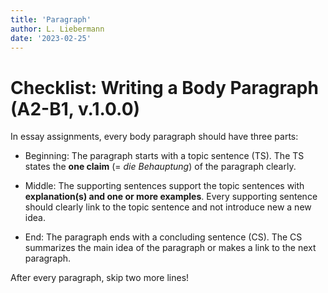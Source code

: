 ```yaml
---
title: 'Paragraph'
author: L. Liebermann
date: '2023-02-25'
---
```


# Checklist: Writing a Body Paragraph (A2-B1, v.1.0.0)

In essay assignments, every body paragraph should have three parts:

- Beginning: The paragraph starts with a topic sentence (TS). The TS states the
__one claim__ (= *die Behauptung*) of the paragraph clearly.

- Middle: The supporting sentences support the topic sentences with
__explanation(s) and one or more examples__. Every supporting sentence should
clearly link to the topic sentence and not introduce new a new idea.

- End: The paragraph ends with a concluding sentence (CS). The CS summarizes
the main idea of the paragraph or makes a link to the next paragraph. 

After every paragraph, skip two more lines!

